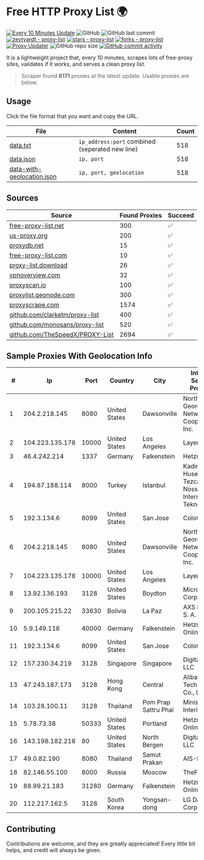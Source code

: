 
# Free HTTP Proxy List 🌍

[![Every 10 Minutes Update](https://github.com/mertguvencli/http-proxy-list/actions/workflows/main.yml/badge.svg?branch=main)](https://github.com/mertguvencli/http-proxy-list/actions/workflows/main.yml)
![GitHub](https://img.shields.io/github/license/mertguvencli/http-proxy-list)
![GitHub last commit](https://img.shields.io/github/last-commit/mertguvencli/http-proxy-list)
[![zevtyardt - proxy-list](https://img.shields.io/static/v1?label=zevtyardt&message=proxy-list&color=blue&logo=github)](https://github.com/zevtyardt/proxy-list "Go to GitHub repo")
[![stars - proxy-list](https://img.shields.io/github/stars/zevtyardt/proxy-list?style=social)](https://github.com/zevtyardt/proxy-list)
[![forks - proxy-list](https://img.shields.io/github/forks/zevtyardt/proxy-list?style=social)](https://github.com/zevtyardt/proxy-list)
[![Proxy Updater](https://github.com/zevtyardt/proxy-list/workflows/Proxy%20Updater/badge.svg)](https://github.com/zevtyardt/proxy-list/actions?query=workflow:"Proxy+Updater")
![GitHub repo size](https://img.shields.io/github/repo-size/zevtyardt/proxy-list)
[![GitHub commit activity](https://img.shields.io/github/commit-activity/m/zevtyardt/proxy-list?logo=commits)](https://github.com/zevtyardt/proxy-list/commits/main)

It is a lightweight project that, every 10 minutes, scrapes lots of free-proxy sites, validates if it works, and serves a clean proxy list.

> Scraper found **6171** proxies at the latest update. Usable proxies are below.

## Usage

Click the file format that you want and copy the URL.

|File|Content|Count|
|----|-------|-----|
|[data.txt](https://raw.githubusercontent.com/mertguvencli/http-proxy-list/main/proxy-list/data.txt)|`ip_address:port` combined (seperated new line)|518|
|[data.json](https://raw.githubusercontent.com/mertguvencli/http-proxy-list/main/proxy-list/data.json)|`ip, port`|518|
|[data-with-geolocation.json](https://raw.githubusercontent.com/mertguvencli/http-proxy-list/main/proxy-list/data-with-geolocation.json)|`ip, port, geolocation`|518|

## Sources

|Source|Found Proxies|Succeed|
|------|-------------|-------|
|[free-proxy-list.net](https://free-proxy-list.net)|300|✅|
|[us-proxy.org](https://www.us-proxy.org)|200|✅|
|[proxydb.net](http://proxydb.net)|15|✅|
|[free-proxy-list.com](https://free-proxy-list.com/?page=&port=&type%5B%5D=http&type%5B%5D=https&up_time=0&search=Search)|10|✅|
|[proxy-list.download](https://www.proxy-list.download/HTTP)|26|✅|
|[vpnoverview.com](https://vpnoverview.com/privacy/anonymous-browsing/free-proxy-servers)|32|✅|
|[proxyscan.io](https://www.proxyscan.io)|100|✅|
|[proxylist.geonode.com](https://proxylist.geonode.com/api/proxy-list?limit=300&page=1&sort_by=lastChecked&sort_type=desc&protocols=http,https)|300|✅|
|[proxyscrape.com](https://api.proxyscrape.com/v2/?request=displayproxies&protocol=http&timeout=10000&country=all&ssl=all&anonymity=all)|1574|✅|
|[github.com/clarketm/proxy-list](https://raw.githubusercontent.com/clarketm/proxy-list/master/proxy-list-raw.txt)|400|✅|
|[github.com/monosans/proxy-list](https://raw.githubusercontent.com/monosans/proxy-list/main/proxies/http.txt)|520|✅|
|[github.com/TheSpeedX/PROXY-List](https://raw.githubusercontent.com/TheSpeedX/PROXY-List/master/http.txt)|2694|✅|


## Sample Proxies With Geolocation Info

|#|Ip|Port|Country|City|Internet Service Provider|
|-|--|----|-------|----|-------------------------|
|1|204.2.218.145|8080|United States|Dawsonville|North Georgia Network Cooperative, Inc.|
|2|104.223.135.178|10000|United States|Los Angeles|LayerHost|
|3|46.4.242.214|1337|Germany|Falkenstein|Hetzner|
|4|194.87.188.114|8000|Turkey|Istanbul|Kadir Huseyin Tezcan Nosspeed Internet Teknolojileri|
|5|192.3.134.6|8099|United States|San Jose|ColoCrossing|
|6|204.2.218.145|8080|United States|Dawsonville|North Georgia Network Cooperative, Inc.|
|7|104.223.135.178|10000|United States|Los Angeles|LayerHost|
|8|13.92.136.193|3128|United States|Boydton|Microsoft Corporation|
|9|200.105.215.22|33630|Bolivia|La Paz|AXS Bolivia S. A.|
|10|5.9.149.118|40000|Germany|Falkenstein|Hetzner Online GmbH|
|11|192.3.134.6|8099|United States|San Jose|ColoCrossing|
|12|157.230.34.219|3128|Singapore|Singapore|DigitalOcean, LLC|
|13|47.243.187.173|3128|Hong Kong|Central|Alibaba (US) Technology Co., Ltd.|
|14|103.28.100.11|3128|Thailand|Pom Prap Sattru Phai|Ministry of Interior|
|15|5.78.73.38|50333|United States|Portland|Hetzner Online GmbH|
|16|143.198.182.218|80|United States|North Bergen|DigitalOcean, LLC|
|17|49.0.82.190|8080|Thailand|Samut Prakan|AIS-Fibre|
|18|82.146.55.100|8000|Russia|Moscow|TheFirst|
|19|88.99.21.183|31280|Germany|Falkenstein|Hetzner Online GmbH|
|20|112.217.162.5|3128|South Korea|Yongsan-dong|LG DACOM Corporation|



## Contributing

Contributions are welcome, and they are greatly appreciated! Every
little bit helps, and credit will always be given.

